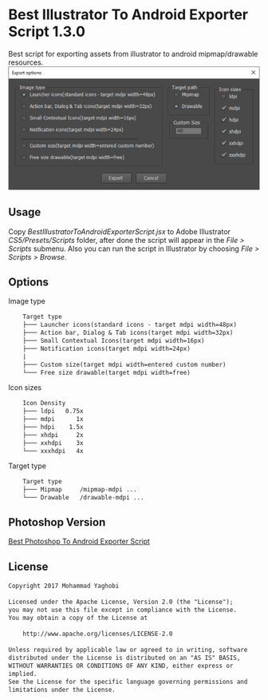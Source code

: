 Best Illustrator To Android Exporter Script 1.3.0
=================================

Best script for exporting assets from illustrator to android mipmap/drawable resources.<br>
![Alt text](screenshot/shot1.png?raw=true "ScreenShot Best Illustrator To Android Exporter Script")

Usage
---
Copy *BestIllustratorToAndroidExporterScript.jsx* to Adobe Illustrator *CS5/Presets/Scripts* folder, after done the script will appear in the *File > Scripts* submenu.
Also you can run the script in Illustrator by choosing *File > Scripts > Browse*.

Options
---
Image type
```
    Target type
    ├─── Launcher icons(standard icons - target mdpi width=48px)
    ├─── Action bar, Dialog & Tab icons(target mdpi width=32px)
    ├─── Small Contextual Icons(target mdpi width=16px)
    ├─── Notification icons(target mdpi width=24px)
    |
    ├─── Custom size(target mdpi width=entered custom number)
    └─── Free size drawable(target mdpi width=free)
```

Icon sizes
```
    Icon Density
    ├─── ldpi   0.75x
    ├─── mdpi      1x
    ├─── hdpi    1.5x
    ├─── xhdpi     2x
    ├─── xxhdpi    3x
    └─── xxxhdpi   4x
```

Target type
```
    Target type
    ├─── Mipmap		/mipmap-mdpi ...
    └─── Drawable	/drawable-mdpi ...
```


Photoshop Version
---
[Best Photoshop To Android Exporter Script](http://myaghobi.github.io/Best-Photoshop-To-Android-Exporter-Script/ "Best Photoshop To Android Exporter Script")

License
---
```
Copyright 2017 Mohammad Yaghobi

Licensed under the Apache License, Version 2.0 (the "License");
you may not use this file except in compliance with the License.
You may obtain a copy of the License at

    http://www.apache.org/licenses/LICENSE-2.0

Unless required by applicable law or agreed to in writing, software
distributed under the License is distributed on an "AS IS" BASIS,
WITHOUT WARRANTIES OR CONDITIONS OF ANY KIND, either express or implied.
See the License for the specific language governing permissions and
limitations under the License.
```
